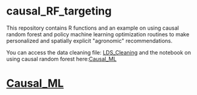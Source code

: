 # causal_RF_targeting
This repository contains R functions and an example on using causal random forest and policy machine learning optimization routines to make personalized and spatially explicit "agronomic" recommendations. 

You can access the data cleaning file: <a href="https://htmlpreview.github.io/?https://github.com/EiA2030-ex-ante/causal_RF_targeting/blob/main/LDS_cleaning_wheat_public.html" target="_blank"> LDS_Cleaning</a> and the notebook on using causal random forest here:[Causal_ML](Causal_RF_policy_learning_wheat_sowing_public.html)

# <a href="https://htmlpreview.github.io/?https://github.com/EiA2030-ex-ante/causal_RF_targeting/blob/main/Causal_RF_policy_learning_wheat_sowing_public.html" target="_blank"> Causal_ML</a>
